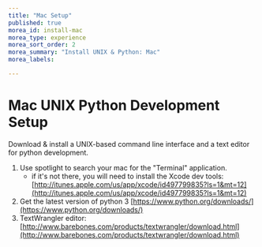 ```yaml
---
title: "Mac Setup"
published: true
morea_id: install-mac
morea_type: experience
morea_sort_order: 2
morea_summary: "Install UNIX & Python: Mac"
morea_labels:

---
```

# Mac UNIX Python Development Setup
Download & install a UNIX-based command line interface and a text editor for python development.

1. Use spotlight to search your mac for the "Terminal" application.
    - if it's not there, you will need to install the Xcode dev tools: [http://itunes.apple.com/us/app/xcode/id497799835?ls=1&mt=12](http://itunes.apple.com/us/app/xcode/id497799835?ls=1&mt=12)
1. Get the latest version of python 3 [https://www.python.org/downloads/](https://www.python.org/downloads/)
1. TextWrangler editor: [http://www.barebones.com/products/textwrangler/download.html](http://www.barebones.com/products/textwrangler/download.html)